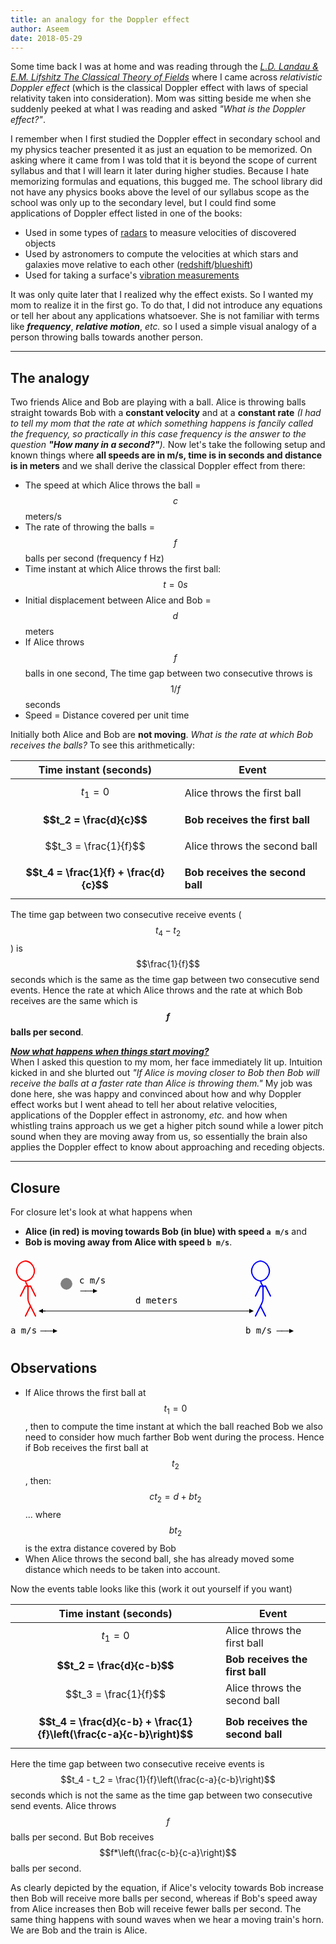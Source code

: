 ```yaml
---
title: an analogy for the Doppler effect
author: Aseem
date: 2018-05-29
---
```


Some time back I was at home and was reading through the *[L.D. Landau & E.M. Lifshitz The Classical Theory of Fields](https://archive.org/details/TheClassicalTheoryOfFields)* where I came across *relativistic Doppler effect* (which is the classical Doppler effect with laws of special relativity taken into consideration). Mom was sitting beside me when she suddenly peeked at what I was reading and asked *"What is the Doppler effect?"*.

I remember when I first studied the Doppler effect in secondary school and my physics teacher presented it as just an equation to be memorized. On asking where it came from I was told that it is beyond the scope of current syllabus and that I will learn it later during higher studies. Because I hate memorizing formulas and equations, this bugged me. The school library did not have any physics books above the level of our syllabus scope as the school was only up to the secondary level, but I could find some applications of Doppler effect listed in one of the books:
- Used in some types of [radars](https://en.wikipedia.org/wiki/Doppler_radar) to measure velocities of discovered objects
- Used by astronomers to compute the velocities at which stars and galaxies move relative to each other ([redshift](https://en.wikipedia.org/wiki/Redshift)/[blueshift](https://en.wikipedia.org/wiki/Blueshift))
- Used for taking a surface's [vibration measurements](https://en.wikipedia.org/wiki/Laser_Doppler_vibrometer)

It was only quite later that I realized why the effect exists. So I wanted my mom to realize it in the first go. To do that, I did not introduce any equations or tell her about any applications whatsoever. She is not familiar with terms like ***frequency***, ***relative motion***, *etc.* so I used a simple visual analogy of a person throwing balls towards another person.

---

## The analogy
Two friends Alice and Bob are playing with a ball. Alice is throwing balls straight towards Bob with a **constant velocity** and at a **constant rate** *(I had to tell my mom that the rate at which something happens is fancily called the frequency, so practically in this case frequency is the answer to the question **"How many in a second?"**).* Now let's take the following setup and known things where **all speeds are in m/s, time is in seconds and distance is in meters** and we shall derive the classical Doppler effect from there:
- The speed at which Alice throws the ball = $$c$$ meters/s
- The rate of throwing the balls = $$f$$ balls per second (frequency f Hz)
- Time instant at which Alice throws the first ball: $$t = 0s$$
- Initial displacement between Alice and Bob = $$d$$ meters
- If Alice throws $$f$$ balls in one second, The time gap between two consecutive throws is $$1/f$$ seconds
- Speed = Distance covered per unit time

Initially both Alice and Bob are **not moving**. *What is the rate at which Bob receives the balls?* To see this arithmetically:

| **Time instant (seconds)**             | **Event**                        |
| -------------------------------------- | -------------------------------- |
| $$t_1 = 0$$                            | Alice throws the first ball      |
| **$$t_2 = \frac{d}{c}$$**              | **Bob receives the first ball**  |
| $$t_3 = \frac{1}{f}$$                  | Alice throws the second ball     |
| **$$t_4 = \frac{1}{f} + \frac{d}{c}$$**| **Bob receives the second ball** |

The time gap between two consecutive receive events ($$t_4 - t_2$$) is $$\frac{1}{f}$$ seconds which is the same as the time gap between two consecutive send events. Hence the rate at which Alice throws and the rate at which Bob receives are the same which is **$$f$$ balls per second**.

***<u>Now what happens when things start moving?</u>***
<br>
When I asked this question to my mom, her face immediately lit up. Intuition kicked in and she blurted out *"If Alice is moving closer to Bob then Bob will receive the balls at a faster rate than Alice is throwing them."* My job was done here, she was happy and convinced about how and why Doppler effect works but I went ahead to tell her about relative velocities, applications of the Doppler effect in astronomy, *etc.* and how when whistling trains approach us we get a higher pitch sound while a lower pitch sound when they are moving away from us, so essentially the brain also applies the Doppler effect to know about approaching and receding objects.

---

## Closure
For closure let's look at what happens when
- **Alice (in red) is moving towards Bob (in blue) with speed `a m/s`** and
- **Bob is moving away from Alice with speed `b m/s`**.

<svg height="138" width="490">
   <defs>
      <marker id="triangle" viewBox="0 0 14 14" refX="0" refY="5" markerUnits="strokeWidth" markerWidth="10" markerHeight="10" orient="auto">
         <path d="M 0 0 L 10 5 L 0 10 z" />
      </marker>
   </defs>
   <path d="M 24 8 A 16 16 0 0 0 12 16" stroke="red" stroke-width="2" fill="transparent" />
   <path d="M 36 16 A 16 16 0 0 0 24 8" stroke="red" stroke-width="2" fill="transparent" />
   <path d="M 400 8 A 16 16 0 0 0 388 16" stroke="blue" stroke-width="2" fill="transparent" />
   <path d="M 412 16 A 16 16 0 0 0 400 8" stroke="blue" stroke-width="2" fill="transparent" />
   <path d="M 12 16 A 16 16 0 0 0 12 32" stroke="red" stroke-width="2" fill="transparent" />
   <path d="M 36 32 A 16 16 0 0 0 36 16" stroke="red" stroke-width="2" fill="transparent" />
   <path d="M 388 16 A 16 16 0 0 0 388 32" stroke="blue" stroke-width="2" fill="transparent" />
   <path d="M 412 32 A 16 16 0 0 0 412 16" stroke="blue" stroke-width="2" fill="transparent" />
   <path d="M 12 32 A 16 16 0 0 0 24 40" stroke="red" stroke-width="2" fill="transparent" />
   <path d="M 24 40 A 16 16 0 0 0 36 32" stroke="red" stroke-width="2" fill="transparent" />
   <path d="M 90 40 A 5 5 0 0 0 85 45" stroke="gray" stroke-width="10" fill="transparent"></path>
   <path d="M 94 45 A 5 5 0 0 0 89 40" stroke="gray" stroke-width="10" fill="transparent" />
   <path d="M 85 44 A 5 5 0 0 0 90 49" stroke="gray" stroke-width="10" fill="transparent" />
   <path d="M 89 49 A 5 5 0 0 0 94 44" stroke="gray" stroke-width="10" fill="transparent" />
   <text x="110" y="44" style="font-size:14px;font-family:monospace">c m/s</text>
   <path d="M 388 32 A 16 16 0 0 0 400 40" stroke="blue" stroke-width="2" fill="transparent" />
   <path d="M 400 40 A 16 16 0 0 0 404 48" stroke="blue" stroke-width="2" fill="transparent" />
   <path d="M 400 48 A 16 16 0 0 0 408 48" stroke="blue" stroke-width="2" fill="transparent" />
   <path d="M 400 40 A 16 16 0 0 0 412 32" stroke="blue" stroke-width="2" fill="transparent" />
   <line x1="16" x2="24" y1="64" y2="48" stroke="rgb(250,0,0)" stroke-width="2" stroke-linecap="round" stroke-linejoin="mitter" />
   <path d="M 24 48 A 16 16 0 0 0 32 48" stroke="red" stroke-width="2" fill="transparent" />
   <path d="M 24 40 A 16 16 0 0 0 28 48" stroke="red" stroke-width="2" fill="transparent" />
   <line x1="28" x2="28" y1="48" y2="64" stroke="rgb(250,0,0)" stroke-width="2" stroke-linecap="round" stroke-linejoin="mitter" />
   <line x1="32" x2="40" y1="48" y2="64" stroke="rgb(250,0,0)" stroke-width="2" stroke-linecap="round" stroke-linejoin="mitter" />
   <line x1="112" x2="120" y1="56" y2="56" stroke="rgb(0,0,0)" stroke-width="1" stroke-linecap="round" stroke-linejoin="mitter" />
   <line x1="120" x2="128" y1="56" y2="56" stroke="rgb(0,0,0)" stroke-width="1" stroke-linecap="round" stroke-linejoin="mitter" />
   <line x1="128" x2="132" y1="56" y2="56" style="stroke: rgb(0,0,0);stroke-width:1" marker-end="url(#triangle)" />
   <line x1="392" x2="400" y1="64" y2="48" stroke="rgb(0,0,250)" stroke-width="2" stroke-linecap="round" stroke-linejoin="mitter" />
   <line x1="404" x2="404" y1="48" y2="64" stroke="rgb(0,0,250)" stroke-width="2" stroke-linecap="round" stroke-linejoin="mitter" />
   <line x1="408" x2="416" y1="48" y2="64" stroke="rgb(0,0,250)" stroke-width="2" stroke-linecap="round" stroke-linejoin="mitter" />
   <path d="M 28 68 A 16 16 0 0 0 30 76" stroke="red" stroke-width="2" fill="transparent" />
   <line x1="28" x2="28" y1="64" y2="68" stroke="rgb(250,0,0)" stroke-width="2" stroke-linecap="round" stroke-linejoin="mitter" />
   <line x1="32" x2="30" y1="80" y2="76" stroke="rgb(250,0,0)" stroke-width="2" stroke-linecap="round" stroke-linejoin="mitter" />
   <text x="200" y="76" style="font-size:14px;font-family:monospace">d meters</text>
   <path d="M 402 76 A 16 16 0 0 0 404 68" stroke="blue" stroke-width="2" fill="transparent" />
   <line x1="404" x2="404" y1="64" y2="68" stroke="rgb(0,0,250)" stroke-width="2" stroke-linecap="round" stroke-linejoin="mitter" />
   <line x1="400" x2="402" y1="80" y2="76" stroke="rgb(0,0,250)" stroke-width="2" stroke-linecap="round" stroke-linejoin="mitter" />
   <line x1="24" x2="32" y1="96" y2="80" stroke="rgb(250,0,0)" stroke-width="2" stroke-linecap="round" stroke-linejoin="mitter" />
   <line x1="32" x2="40" y1="80" y2="96" stroke="rgb(250,0,0)" stroke-width="2" stroke-linecap="round" stroke-linejoin="mitter" />
   <line x1="56" x2="52" y1="88" y2="88" style="stroke: rgb(0,0,0);stroke-width:1" marker-end="url(#triangle)"></line>
   <line x1="52" x2="378" y1="88" y2="88" stroke="rgb(0,0,0)" stroke-width="1" stroke-linecap="round" stroke-linejoin="mitter"></line>
   <line x1="378" x2="382" y1="88" y2="88" style="stroke: rgb(0,0,0);stroke-width:1" marker-end="url(#triangle)"></line>
   <line x1="392" x2="400" y1="96" y2="80" stroke="rgb(0,0,250)" stroke-width="2" stroke-linecap="round" stroke-linejoin="mitter" />
   <line x1="400" x2="408" y1="80" y2="96" stroke="rgb(0,0,250)" stroke-width="2" stroke-linecap="round" stroke-linejoin="mitter" />
   <text y="124" style="font-size:14px;font-family:monospace">a m/s</text>
   <line x1="48" x2="56" y1="120" y2="120" stroke="rgb(0,0,0)" stroke-width="1" stroke-linecap="round" stroke-linejoin="mitter" />
   <line x1="56" x2="64" y1="120" y2="120" stroke="rgb(0,0,0)" stroke-width="1" stroke-linecap="round" stroke-linejoin="mitter" />
   <line x1="64" x2="68" y1="120" y2="120" style="stroke: rgb(0,0,0);stroke-width:1" marker-end="url(#triangle)" />
   <text x="376" y="124" style="font-size:14px;font-family:monospace">b m/s</text>
   <line x1="426" x2="434" y1="120" y2="120" stroke="rgb(0,0,0)" stroke-width="1" stroke-linecap="round" stroke-linejoin="mitter" />
   <line x1="434" x2="442" y1="120" y2="120" stroke="rgb(0,0,0)" stroke-width="1" stroke-linecap="round" stroke-linejoin="mitter" />
   <line x1="442" x2="446" y1="120" y2="120" style="stroke: rgb(0,0,0);stroke-width:1" marker-end="url(#triangle)" />
</svg>

## Observations
- If Alice throws the first ball at $$t_1 = 0$$, then to compute the time instant at which the ball reached Bob we also need to consider how much farther Bob went during the process. Hence if Bob receives the first ball at $$t_2$$, then:<br>
$$ct_2 = d + bt_2$$ ... where $$bt_2$$ is the extra distance covered by Bob
- When Alice throws the second ball, she has already moved some distance which needs to be taken into account.

Now the events table looks like this (work it out yourself if you want)

| **Time instant (seconds)**               | **Event**                        |
| ---------------------------------------- | -------------------------------- |
| $$t_1 = 0$$                              | Alice throws the first ball      |
| **$$t_2 = \frac{d}{c-b}$$**              | **Bob receives the first ball**  |
| $$t_3 = \frac{1}{f}$$                    | Alice throws the second ball     |
| **$$t_4 = \frac{d}{c-b} + \frac{1}{f}\left(\frac{c-a}{c-b}\right)$$**  | **Bob receives the second ball** |

Here the time gap between two consecutive receive events is $$t_4 - t_2 = \frac{1}{f}\left(\frac{c-a}{c-b}\right)$$ seconds which is not the same as the time gap between two consecutive send events. Alice throws $$f$$ balls per second. But Bob receives $$f*\left(\frac{c-b}{c-a}\right)$$ balls per second.

As clearly depicted by the equation, if Alice's velocity towards Bob increase then Bob will receive more balls per second, whereas if Bob's speed away from Alice increases then Bob will receive fewer balls per second. The same thing happens with sound waves when we hear a moving train's horn. We are Bob and the train is Alice.
